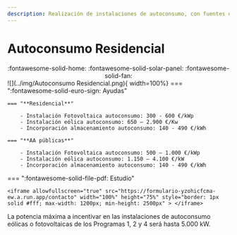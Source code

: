```yaml
---
description: Realización de instalaciones de autoconsumo, con fuentes de energía renovable (eólicas o fotovoltaicas), en el sector residencial, las administraciones públicas y el tercer sector (entidades privadas sin ánimo de lucro), con o sin almacenamiento. Estos beneficiarios deberán consumir anualmente al menos el 80% de la energía generada con la instalación fotovoltaica o eólica. 
---
```


# Autoconsumo Residencial
<center> 
:fontawesome-solid-home: :fontawesome-solid-solar-panel: :fontawesome-solid-fan:
 </center>
![](../img/Autoconsumo Residencial.png){ width=100%}
=== ":fontawesome-solid-euro-sign: Ayudas"
    

    === "**Residencial**"

        - Instalación Fotovoltaica autoconsumo: 300 - 600 €/kWp
        - Instalación eólica autoconsumo: 650 – 2.900 €/Kw
        - Incorporación almacenamiento autoconsumo: 140 - 490 €/kWh

    === "**AA públicas**"

        - Instalación Fotovoltaica autoconsumo: 500 – 1.000 €/kWp
        - Instalación eólica autoconsumo: 1.150 – 4.100 €/kW 
        - Incorporación almacenamiento autoconsumo: 140 - 490 €/kWh 

=== ":fontawesome-solid-file-pdf: Estudio"

    <iframe allowfullscreen="true" src="https://formulario-yzohicfcma-ew.a.run.app/contacto" width="100%" height="75%" style="border: 1px solid #fff; max-width: 1200px; min-height: 2500px" > </iframe>

​La potencia máxima a incentivar en las instalaciones de autoconsumo eólicas o fotovoltaicas de los Programas 1, 2 y 4 será hasta 5.000 kW.